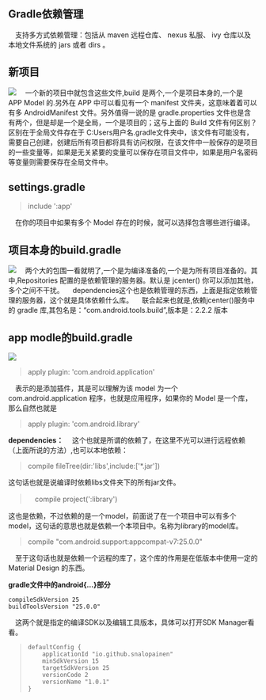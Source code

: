

## Gradle依赖管理 ##
　支持多方式依赖管理：包括从 maven 远程仓库、 nexus 私服、 ivy 仓库以及本地文件系统的 jars 或者 dirs 。

**新项目**
----------
![](http://i.imgur.com/1Abthrg.png)
　一个新的项目中就包含这些文件,build 是两个,一个是项目本身的,一个是 APP Model 的.另外在 APP 中可以看见有一个 manifest 文件夹，这意味着着可以有多 AndroidManifest 文件。另外值得一说的是 gradle.properties 文件也是含有两个，但是却是一个是全局，一个是项目的；这与上面的 Build 文件有何区别？区别在于全局文件存在于 C:Users用户名.gradle文件夹中，该文件有可能没有，需要自己创建，创建后所有项目都将具有访问权限，在该文件中一般保存的是项目的一些变量等，如果是无关紧要的变量可以保存在项目文件中，如果是用户名密码等变量则需要保存在全局文件中。

**settings.gradle**
----------
> include ':app'

　在你的项目中如果有多个 Model 存在的时候，就可以选择包含哪些进行编译。

**项目本身的build.gradle**
----------
![](http://i.imgur.com/lN7blzA.png)
　两个大的包围一看就明了,一个是为编译准备的,一个是为所有项目准备的。其中,Repositories 配置的是依赖管理的服务器。默认是 jcenter() 你可以添加其他，多个之间不干扰。
　dependencies这个也是依赖管理的东西，上面是指定依赖管理的服务器，这个就是具体依赖什么库。
　联合起来也就是,依赖jcenter()服务中的 gradle 库,其包名是：“com.android.tools.build”,版本是：2.2.2 版本

**app modle的build.gradle**
----------

![](http://i.imgur.com/g4jrC8s.png)

>apply plugin: 'com.android.application'

　表示的是添加插件，其是可以理解为该 model 为一个 com.android.application 程序，也就是应用程序，如果你的 Model 是一个库，那么自然也就是
> apply plugin: 'com.android.library'

**dependencies：**
　这个也就是所谓的依赖了，在这里不光可以进行远程依赖（上面所说的方法）,也可以本地依赖： 
> compile fileTree(dir:'libs',include:['*.jar'])

这句话也就是说编译时依赖libs文件夹下的所有jar文件。

> 　compile project(':library')

这也是依赖，不过依赖的是一个model，前面说了在一个项目中可以有多个model，这句话的意思也就是依赖一个本项目中。名称为library的model库。

>compile "com.android.support:appcompat-v7:25.0.0"

　至于这句话也就是依赖一个远程的库了，这个库的作用是在低版本中使用一定的 Material Design 的东西。

**gradle文件中的android{...}部分**

    compileSdkVersion 25
    buildToolsVersion "25.0.0"
　这两个就是指定的编译SDK以及编辑工具版本，具体可以打开SDK Manager看看。
>     defaultConfig {
>         applicationId "io.github.snalopainen"
>         minSdkVersion 15
>         targetSdkVersion 25
>         versionCode 2
>         versionName "1.0.1"
>     }